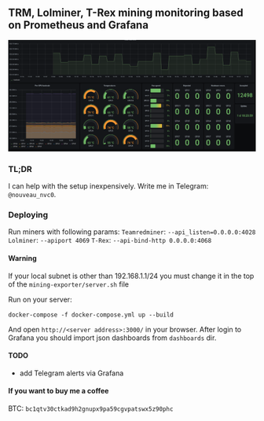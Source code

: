 ## TRM, Lolminer, T-Rex mining monitoring based on Prometheus and Grafana
![](screenshot.png)
### TL;DR
I can help with the setup inexpensively. Write me in Telegram: `@nouveau_nvc0`.
### Deploying
Run miners with following params:
`Teamredminer`: `--api_listen=0.0.0.0:4028`
`Lolminer`: `--apiport 4069`
`T-Rex`: `--api-bind-http 0.0.0.0:4068`

#### Warning
If your local subnet is other than 192.168.1.1/24 you must change it in the top of the `mining-exporter/server.sh` file 

Run on your server:
```
docker-compose -f docker-compose.yml up --build
```
And open `http://<server address>:3000/` in your browser.
After login to Grafana you should import json dashboards from `dashboards` dir.

#### TODO
- add Telegram alerts via Grafana

#### If you want to buy me a coffee
BTC: `bc1qtv30ctkad9h2gnupx9pa59cgvpatswx5z90phc`

